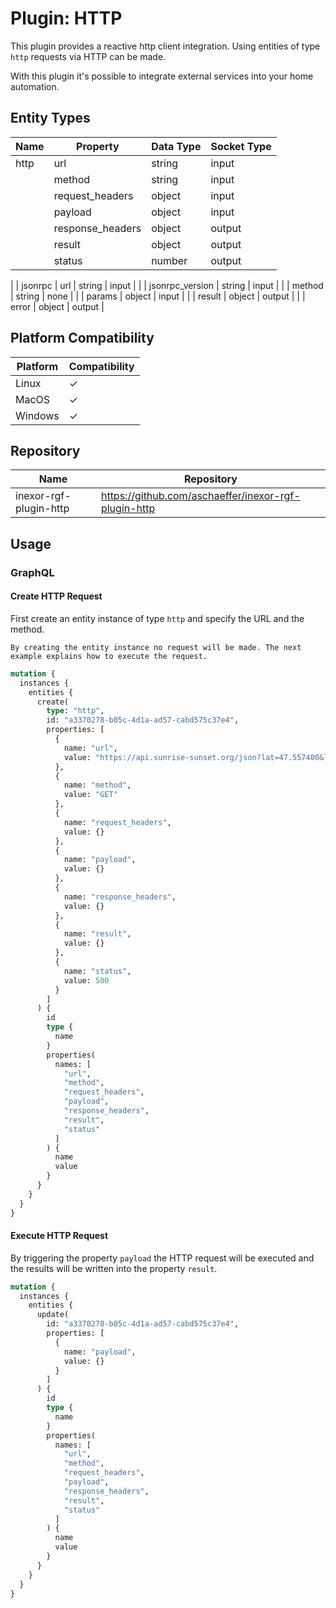# Plugin: HTTP

This plugin provides a reactive http client integration. Using entities of type `http` requests via HTTP can be made.

With this plugin it's possible to integrate external services into your home automation.

## Entity Types

| Name    | Property         | Data Type | Socket Type |
|---------|------------------|-----------|-------------|
| http    | url              | string    | input       |
|         | method           | string    | input       |
|         | request_headers  | object    | input       |
|         | payload          | object    | input       |
|         | response_headers | object    | output      |
|         | result           | object    | output      |
|         | status           | number    | output      |
|
| jsonrpc | url              | string    | input       |
|         | jsonrpc_version  | string    | input       |
|         | method           | string    | none        |
|         | params           | object    | input       |
|         | result           | object    | output      |
|         | error            | object    | output      |

## Platform Compatibility

| Platform | Compatibility |
|----------|---------------|
| Linux    | ✓             |
| MacOS    | ✓             |
| Windows  | ✓             |

## Repository

| Name                   | Repository                                           |
|------------------------|------------------------------------------------------|
| inexor-rgf-plugin-http | https://github.com/aschaeffer/inexor-rgf-plugin-http |

## Usage

### GraphQL

#### Create HTTP Request

First create an entity instance of type `http` and specify the URL and the method. 

```admonish tip "How to execute the HTTP Request"
By creating the entity instance no request will be made. The next example explains how to execute the request.
```

```graphql
mutation {
  instances {
    entities {
      create(
        type: "http",
        id: "a3370278-b05c-4d1a-ad57-cabd575c37e4",
        properties: [
          {
            name: "url",
            value: "https://api.sunrise-sunset.org/json?lat=47.557400&lng=9.707209&formatted=0"
          },
          {
            name: "method",
            value: "GET"
          },
          {
            name: "request_headers",
            value: {}
          },
          {
            name: "payload",
            value: {}
          },
          {
            name: "response_headers",
            value: {}
          },
          {
            name: "result",
            value: {}
          },
          {
            name: "status",
            value: 500
          }
        ]
      ) {
        id
        type {
          name
        }
        properties(
          names: [
            "url",
            "method",
            "request_headers",
            "payload",
            "response_headers",
            "result",
            "status"
          ]
        ) {
          name
          value
        }
      }
    }
  }
}
```

#### Execute HTTP Request

By triggering the property `payload` the HTTP request will be executed and the results will be written into the
property `result`.

```graphql
mutation {
  instances {
    entities {
      update(
        id: "a3370278-b05c-4d1a-ad57-cabd575c37e4",
        properties: [
          {
            name: "payload",
            value: {}
          }
        ]
      ) {
        id
        type {
          name
        }
        properties(
          names: [
            "url",
            "method",
            "request_headers",
            "payload",
            "response_headers",
            "result",
            "status"
          ]
        ) {
          name
          value
        }
      }
    }
  }
}
```
